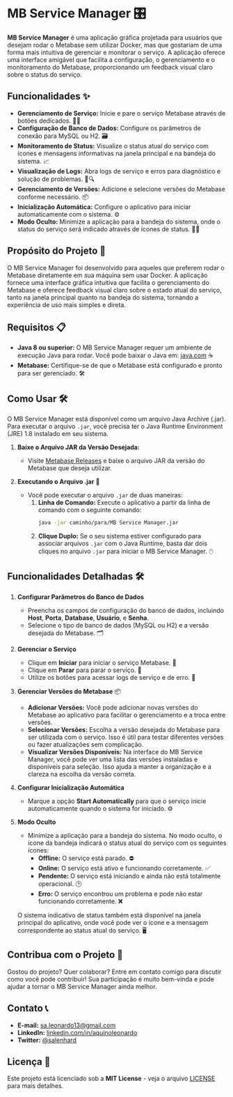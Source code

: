 # MB Service Manager 🎛️

**MB Service Manager** é uma aplicação gráfica projetada para usuários que desejam rodar o Metabase sem utilizar Docker, mas que gostariam de uma forma mais intuitiva de gerenciar e monitorar o serviço. A aplicação oferece uma interface amigável que facilita a configuração, o gerenciamento e o monitoramento do Metabase, proporcionando um feedback visual claro sobre o status do serviço.

## Funcionalidades ✨

- **Gerenciamento de Serviço:** Inicie e pare o serviço Metabase através de botões dedicados. 🚀🛑
- **Configuração de Banco de Dados:** Configure os parâmetros de conexão para MySQL ou H2. 🗃️
- **Monitoramento de Status:** Visualize o status atual do serviço com ícones e mensagens informativas na janela principal e na bandeja do sistema. 📈
- **Visualização de Logs:** Abra logs de serviço e erros para diagnóstico e solução de problemas. 📜🔍
- **Gerenciamento de Versões:** Adicione e selecione versões do Metabase conforme necessário. 📦
- **Inicialização Automática:** Configure o aplicativo para iniciar automaticamente com o sistema. ⚙️
- **Modo Oculto:** Minimize a aplicação para a bandeja do sistema, onde o status do serviço será indicado através de ícones de status. 🕵️‍♂️

## Propósito do Projeto 🎯

O MB Service Manager foi desenvolvido para aqueles que preferem rodar o Metabase diretamente em sua máquina sem usar Docker. A aplicação fornece uma interface gráfica intuitiva que facilita o gerenciamento do Metabase e oferece feedback visual claro sobre o estado atual do serviço, tanto na janela principal quanto na bandeja do sistema, tornando a experiência de uso mais simples e direta.

## Requisitos 📋

- **Java 8 ou superior:** O MB Service Manager requer um ambiente de execução Java para rodar. Você pode baixar o Java em: [java.com](https://www.java.com/pt-BR/download/) ☕
- **Metabase:** Certifique-se de que o Metabase está configurado e pronto para ser gerenciado. 🛠️

## Como Usar 🛠️

O MB Service Manager está disponível como um arquivo Java Archive (.jar). Para executar o arquivo `.jar`, você precisa ter o Java Runtime Environment (JRE) 1.8 instalado em seu sistema.

1. **Baixe o Arquivo JAR da Versão Desejada:**
   - Visite [Metabase Releases](https://www.metabase.com/docs/latest/releases#metabase-open-source-edition-releases) e baixe o arquivo JAR da versão do Metabase que deseja utilizar.

2. **Executando o Arquivo .jar** 🎯
   - Você pode executar o arquivo `.jar` de duas maneiras:
     1. **Linha de Comando:** Execute o aplicativo a partir da linha de comando com o seguinte comando:
        ```bash
        java -jar caminho/para/MB Service Manager.jar
        ```
     2. **Clique Duplo:** Se o seu sistema estiver configurado para associar arquivos `.jar` com o Java Runtime, basta dar dois cliques no arquivo `.jar` para iniciar o MB Service Manager. 🖱️

## Funcionalidades Detalhadas 🛠️

1. **Configurar Parâmetros do Banco de Dados**

   - Preencha os campos de configuração do banco de dados, incluindo **Host**, **Porta**, **Database**, **Usuário**, e **Senha**.
   - Selecione o tipo de banco de dados (MySQL ou H2) e a versão desejada do Metabase. 🗂️

2. **Gerenciar o Serviço**

   - Clique em **Iniciar** para iniciar o serviço Metabase. 🚀
   - Clique em **Parar** para parar o serviço. 🛑
   - Utilize os botões para acessar logs de serviço e de erro. 📜

3. **Gerenciar Versões do Metabase** 📦

   - **Adicionar Versões:** Você pode adicionar novas versões do Metabase ao aplicativo para facilitar o gerenciamento e a troca entre versões.
   - **Selecionar Versões:** Escolha a versão desejada do Metabase para ser utilizada com o serviço. Isso é útil para testar diferentes versões ou fazer atualizações sem complicação.
   - **Visualizar Versões Disponíveis:** Na interface do MB Service Manager, você pode ver uma lista das versões instaladas e disponíveis para seleção. Isso ajuda a manter a organização e a clareza na escolha da versão correta.

4. **Configurar Inicialização Automática**

   - Marque a opção **Start Automatically** para que o serviço inicie automaticamente quando o sistema for iniciado. ⚙️

5. **Modo Oculto**

   - Minimize a aplicação para a bandeja do sistema. No modo oculto, o ícone da bandeja indicará o status atual do serviço com os seguintes ícones:
     - **Offline:** O serviço está parado. ⛔
     - **Online:** O serviço está ativo e funcionando corretamente. ✅
     - **Pendente:** O serviço está iniciando e ainda não está totalmente operacional. 🕑
     - **Erro:** O serviço encontrou um problema e pode não estar funcionando corretamente. ❌

   O sistema indicativo de status também está disponível na janela principal do aplicativo, onde você pode ver o ícone e a mensagem correspondente ao status atual do serviço. 🖥️

## Contribua com o Projeto 🤝

Gostou do projeto? Quer colaborar? Entre em contato comigo para discutir como você pode contribuir! Sua participação é muito bem-vinda e pode ajudar a tornar o MB Service Manager ainda melhor.

## Contato 📞

- **E-mail:** [sa.leonardo13@gmail.com](mailto:sa.leonardo13@gmail.com)
- **LinkedIn:** [linkedin.com/in/aquinoleonardo](https://linkedin.com/in/aquinoleonardo)
- **Twitter:** [@salenhard](https://twitter.com/salenhard)

## Licença 📜

Este projeto está licenciado sob a **MIT License** - veja o arquivo [LICENSE](LICENSE) para mais detalhes.

